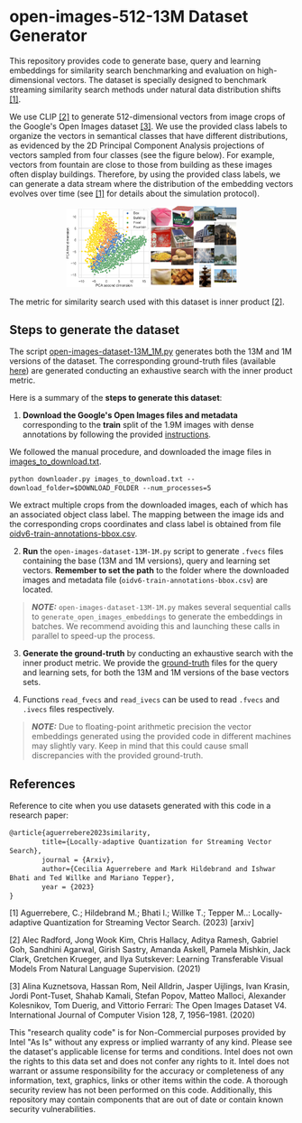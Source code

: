 # open-images-512-13M Dataset Generator

This repository provides code to generate base, query and learning embeddings for similarity search benchmarking 
and evaluation on high-dimensional vectors. The dataset is specially designed to benchmark streaming similarity search 
methods under natural data distribution shifts [[1]](#1).

We use CLIP [[2]](#2) to generate 512-dimensional vectors from image crops of the Google's Open 
Images dataset [[3]](#3). We use the provided class labels to organize the vectors in semantical classes
that have different distributions, as evidenced by the 2D Principal Component Analysis projections of 
vectors sampled from four classes (see the figure below). For example, vectors from fountain are close to 
those from building as these images often display buildings. Therefore, by using the provided class 
labels, we can generate a data stream where the distribution of the embedding vectors evolves over time 
(see [[1]](#1) for details about the simulation protocol).

<p align="center">
<img src="open_images_PCA.png" height=29% width=29%>
<img src="example_images.png" height=30% width=30%>
</p>

The metric for similarity search used with this dataset is inner product [[2]](#2). 


## Steps to generate the dataset

The script [open-images-dataset-13M_1M.py](open-images-dataset-13M_1M.py) generates both the 
13M and 1M versions of the dataset. The corresponding ground-truth files 
(available [here](groundtruth)) are generated conducting an exhaustive 
search with the inner product metric.

Here is a summary of the **steps to generate this dataset**:

1. **Download the Google's Open Images files and metadata** corresponding to the **train** split of the 1.9M images with dense annotations by following the 
provided [instructions](https://storage.googleapis.com/openimages/web/download_v7.html#dense-labels-subset). 

We followed the manual procedure, and downloaded the image files in [images_to_download.txt](images_to_download.txt).

```
python downloader.py images_to_download.txt --download_folder=$DOWNLOAD_FOLDER --num_processes=5
```

We extract multiple crops from the downloaded images, each of which has an associated object class label.
The mapping between the image ids and the corresponding crops coordinates and class label is obtained from file 
[oidv6-train-annotations-bbox.csv](https://storage.googleapis.com/openimages/v6/oidv6-train-annotations-bbox.csv).


2. **Run** the `open-images-dataset-13M-1M.py` script to generate `.fvecs` files containing the base 
   (13M and 1M versions), query and learning set vectors. **Remember to set the path** to the folder where the 
   downloaded images and metadata file (`oidv6-train-annotations-bbox.csv`) are located. 
   
> **_NOTE:_**  `open-images-dataset-13M-1M.py` makes several sequential calls to `generate_open_images_embeddings` 
> to generate the embeddings in batches. We recommend avoiding this and launching these calls in parallel to speed-up the process.
   
3. **Generate the ground-truth** by conducting an exhaustive search with the inner product metric. 
   We provide the [ground-truth](groundtruth) files for the query and learning sets,
   for both the 13M and 1M versions of the base vectors sets.
   

4. Functions `read_fvecs` and `read_ivecs` can be used to read `.fvecs` and `.ivecs` files respectively.

> **_NOTE:_**  Due to floating-point arithmetic precision the vector embeddings generated using the provided
> code in different machines may slightly vary. Keep in mind that this could cause small discrepancies with the provided ground-truth.  


## References
Reference to cite when you use datasets generated with this code in a research paper:

```
@article{aguerrebere2023similarity,
        title={Locally-adaptive Quantization for Streaming Vector Search},
        journal = {Arxiv},
        author={Cecilia Aguerrebere and Mark Hildebrand and Ishwar Bhati and Ted Willke and Mariano Tepper},        
        year = {2023}
}
```
<a id="3">[1]</a>
Aguerrebere, C.; Hildebrand M.; Bhati I.; Willke T.; Tepper M..: Locally-adaptive Quantization for Streaming Vector 
Search. (2023) [arxiv]

<a id="1">[2]</a> 
Alec Radford, Jong Wook Kim, Chris Hallacy, Aditya Ramesh, Gabriel Goh, Sandhini Agarwal, Girish Sastry, 
Amanda Askell, Pamela Mishkin, Jack Clark, Gretchen Krueger, and Ilya Sutskever: 
Learning Transferable Visual Models From Natural Language Supervision. (2021)

<a id="2">[3]</a> 
Alina Kuznetsova, Hassan Rom, Neil Alldrin, Jasper Uijlings, Ivan Krasin, Jordi Pont-Tuset, Shahab Kamali, 
Stefan Popov, Matteo Malloci, Alexander Kolesnikov, Tom Duerig, and Vittorio Ferrari: 
The Open Images Dataset V4. International Journal of Computer Vision 128, 7, 1956–1981. (2020)

This "research quality code"  is for Non-Commercial purposes provided by Intel "As Is" without any express or implied 
warranty of any kind. Please see the dataset's applicable license for terms and conditions. Intel does not own the 
rights to this data set and does not confer any rights to it. Intel does not warrant or assume responsibility for the accuracy or completeness of any information, text, graphics, links or other items within the code. A thorough security review has not been performed on this code. Additionally, this repository may contain components that are out of date or contain known security vulnerabilities.
